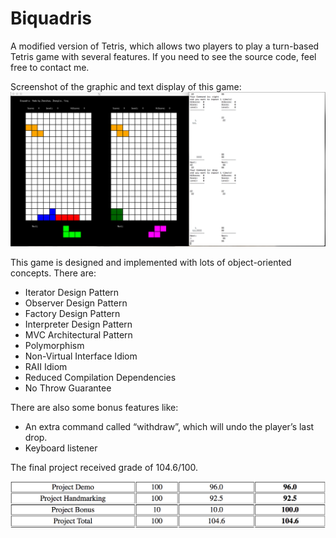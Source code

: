 # Biquadris
A modified version of Tetris, which allows two players to play a turn-based Tetris game with several features. If you need to see the source code, feel free to contact me.

Screenshot of the graphic and text display of this game:
![](biquadris.png)

This game is designed and implemented with lots of object-oriented concepts. There are:
* Iterator Design Pattern
* Observer Design Pattern
* Factory Design Pattern
* Interpreter Design Pattern
* MVC Architectural Pattern
* Polymorphism
* Non-Virtual Interface Idiom
* RAII Idiom
* Reduced Compilation Dependencies
* No Throw Guarantee

There are also some bonus features like:
* An extra command called “withdraw”, which will undo the player’s last drop.
* Keyboard listener

The final project received grade of 104.6/100.

![](cs246-final-project-grade.png)
